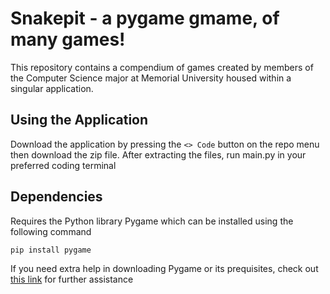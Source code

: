 # Snakepit - a pygame gmame, of many games!

This repository contains a compendium of games created by members of the Computer Science major at Memorial University housed within a singular application.


## Using the Application
Download the application by pressing the `<> Code` button on the repo menu then download the zip file. After extracting the files, run main.py in your preferred coding terminal 

## Dependencies
Requires the Python library Pygame which can be installed using the following command

```
pip install pygame
```

If you need extra help in downloading Pygame or its prequisites, check out [this link](https://github.com/murphyrobbit18/pygame) for further assistance
